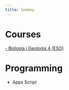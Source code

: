 ```yaml
---
title: lowkey
---
```



# Courses
[- Biologia i Geologia 4 (ESO)](https://github.com/lveygonz/biogeo4)

# Programming
- Apps Script

